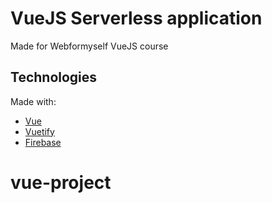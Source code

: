 # VueJS Serverless application

Made for Webformyself VueJS course

## Technologies
Made with:  
* [Vue](https://vuejs.org/)
* [Vuetify](https://vuetifyjs.com)  
* [Firebase](https://firebase.google.com/)



# vue-project

